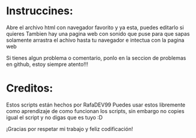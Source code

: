 # Instruccines:

Abre el archivo html con navegador favorito y ya esta, puedes editarlo si quieres
Tambien hay una pagina web con sonido que puse para que sapas
solamente arrastra el achivo hasta tu navegador e intectua con la pagina web

Si tienes algun problema o comentario, ponlo en la seccion de problemas en github, estoy siempre atento!!!


# Creditos:

Estos scripts están hechos por RafaDEV99
Puedes usar estos libremente como aprendizaje de como funcionan los scripts, sin embargo no copies igual el script y no digas que es tuyo :D

¡Gracias por respetar mi trabajo y feliz codificación!
